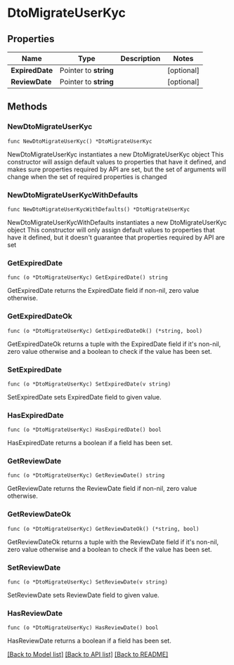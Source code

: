 # DtoMigrateUserKyc

## Properties

Name | Type | Description | Notes
------------ | ------------- | ------------- | -------------
**ExpiredDate** | Pointer to **string** |  | [optional] 
**ReviewDate** | Pointer to **string** |  | [optional] 

## Methods

### NewDtoMigrateUserKyc

`func NewDtoMigrateUserKyc() *DtoMigrateUserKyc`

NewDtoMigrateUserKyc instantiates a new DtoMigrateUserKyc object
This constructor will assign default values to properties that have it defined,
and makes sure properties required by API are set, but the set of arguments
will change when the set of required properties is changed

### NewDtoMigrateUserKycWithDefaults

`func NewDtoMigrateUserKycWithDefaults() *DtoMigrateUserKyc`

NewDtoMigrateUserKycWithDefaults instantiates a new DtoMigrateUserKyc object
This constructor will only assign default values to properties that have it defined,
but it doesn't guarantee that properties required by API are set

### GetExpiredDate

`func (o *DtoMigrateUserKyc) GetExpiredDate() string`

GetExpiredDate returns the ExpiredDate field if non-nil, zero value otherwise.

### GetExpiredDateOk

`func (o *DtoMigrateUserKyc) GetExpiredDateOk() (*string, bool)`

GetExpiredDateOk returns a tuple with the ExpiredDate field if it's non-nil, zero value otherwise
and a boolean to check if the value has been set.

### SetExpiredDate

`func (o *DtoMigrateUserKyc) SetExpiredDate(v string)`

SetExpiredDate sets ExpiredDate field to given value.

### HasExpiredDate

`func (o *DtoMigrateUserKyc) HasExpiredDate() bool`

HasExpiredDate returns a boolean if a field has been set.

### GetReviewDate

`func (o *DtoMigrateUserKyc) GetReviewDate() string`

GetReviewDate returns the ReviewDate field if non-nil, zero value otherwise.

### GetReviewDateOk

`func (o *DtoMigrateUserKyc) GetReviewDateOk() (*string, bool)`

GetReviewDateOk returns a tuple with the ReviewDate field if it's non-nil, zero value otherwise
and a boolean to check if the value has been set.

### SetReviewDate

`func (o *DtoMigrateUserKyc) SetReviewDate(v string)`

SetReviewDate sets ReviewDate field to given value.

### HasReviewDate

`func (o *DtoMigrateUserKyc) HasReviewDate() bool`

HasReviewDate returns a boolean if a field has been set.


[[Back to Model list]](../README.md#documentation-for-models) [[Back to API list]](../README.md#documentation-for-api-endpoints) [[Back to README]](../README.md)


